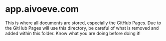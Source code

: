 # app.aivoeve.com

This is where all documents are stored, especially the GitHub Pages. Due to the GitHub Pages will use this directory, be careful of what is removed and added within this folder. Know what you are doing before doing it!
